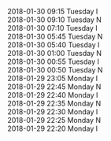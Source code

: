 2018-01-30 09:15 Tuesday  I  
2018-01-30 09:10 Tuesday  N  
2018-01-30 07:10 Tuesday  I  
2018-01-30 05:45 Tuesday  N  
2018-01-30 05:40 Tuesday  I  
2018-01-30 01:00 Tuesday  N  
2018-01-30 00:55 Tuesday  I  
2018-01-30 00:50 Tuesday  N  
2018-01-29 23:05 Monday  I  
2018-01-29 22:45 Monday  N  
2018-01-29 22:40 Monday  I  
2018-01-29 22:35 Monday  N  
2018-01-29 22:30 Monday  I  
2018-01-29 22:25 Monday  N  
2018-01-29 22:20 Monday  I  
